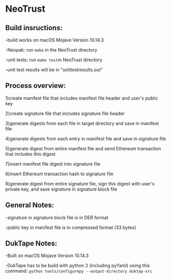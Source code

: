# NeoTrust

## Build insructions:

-build works on macOS Mojave Version 10.14.3

-Neopak: run ```make``` in the NeoTrust directory

-unit tests: run ```make test```in NeoTrust directory

-unit test results will be in "unittestresults.out"

## Process overview:

1)create manifest file that includes manifest file header and user's public key

2)create signature file that includes signature file header

3)generate digests from each file in target directory and save in manifest file

4)generate digests from each entry in manifest file and save in signature file

5)generate digest from entire manifest file and send Ethereum transaction that includes this digest

7)insert manifest file digest into signature file

6)insert Ethereum transaction hash to signature file

8)generate digest from entire signature file, sign this digest with user's private key, and save signature in signature block file

## General Notes:

-signature in signature block file is in DER format

-public key in manifest file is in compressed format (33 bytes)

## DukTape Notes:
-Built on macOS Mojave Version 10.14.3 

-DukTape has to be build with python 2  (including pyYaml) using this command: ```python tools/configurepy --output-directory duktap-src```
